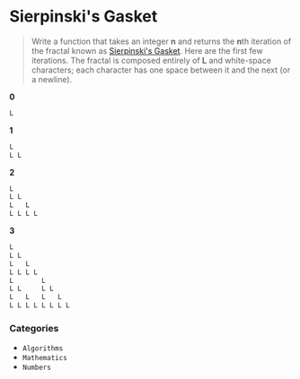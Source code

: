 # Sierpinski's Gasket

> Write a function that takes an integer **n** and returns the **n**th iteration of the fractal known as [Sierpinski's Gasket](https://en.wikipedia.org/wiki/Sierpinski_triangle).
> Here are the first few iterations. The fractal is composed entirely of **L** and white-space characters; each character has one space between it and the next (or a newline).

**0**
```js
L
```

**1**
```js
L
L L
```

**2**
```js
L
L L
L   L
L L L L
```

**3**
```js
L
L L
L   L
L L L L
L       L
L L     L L
L   L   L   L
L L L L L L L L

```

### Categories

* `Algorithms`
* `Mathematics`
* `Numbers`
